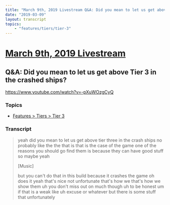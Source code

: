 ```yaml
---
title: "March 9th, 2019 Livestream Q&A: Did you mean to let us get above Tier 3 in the crashed ships?"
date: "2019-03-09"
layout: transcript
topics:
    - "features/tiers/tier-3"
---
```

# [March 9th, 2019 Livestream](../2019-03-09.md)
## Q&A: Did you mean to let us get above Tier 3 in the crashed ships?
https://www.youtube.com/watch?v=-pXuWOzgCyQ

### Topics
* [Features > Tiers > Tier 3](../topics/features/tiers/tier-3.md)

### Transcript

> yeah did you mean to let us get above tier three in the crash ships no probably like the the that is that is the case of the game one of the reasons you should go find them is because they can have good stuff so maybe yeah
>
> [Music]
>
> but you can't do that in this build because it crashes the game oh does it yeah that's nice not unfortunate that's how we that's how we show them uh you don't miss out on much though uh to be honest um if that is a weak like uh excuse or whatever but there is some stuff that unfortunately
